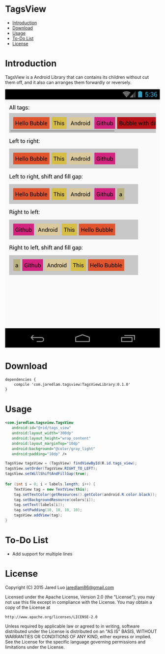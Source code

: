 # TagsView

- [Introduction](#introduction)
- [Download](#download)
- [Usage](#usage)
- [To-Do List](#to-do-list)
- [License](#license)

# Introduction

TagsView is a Android Library that can contains its children without cut them off, and it also can arranges them forwardly or reversely.

![alt tag](https://raw.githubusercontent.com/jaredlam/TagsView/master/TagsViewDemo/image/screenshot.png)

# Download
```groove
dependencies {
    compile 'com.jaredlam.tagsview:TagsViewLibrary:0.1.0'
}
```
# Usage

```xml
<com.jaredlam.tagsview.TagsView
   android:id="@+id/tags_view"
   android:layout_width="300dp"
   android:layout_height="wrap_content"
   android:layout_marginTop="10dp"
   android:background="@color/gray_light"
   android:padding="10dp" />
```

```java
TagsView tagsView = (TagsView) findViewById(R.id.tags_view);
tagsView.setOrder(TagsView.RIGHT_TO_LEFT);
tagsView.setWillShiftAndFillGap(true);

for (int i = 0; i < labels.length; i++) {
    TextView tag = new TextView(this);
    tag.setTextColor(getResources().getColor(android.R.color.black));
    tag.setBackgroundResource(colors[i]);
    tag.setText(labels[i]);
    tag.setPadding(10, 10, 10, 10);
    tagsView.addView(tag);
}
```

# To-Do List

- Add support for multiple lines

# License

Copyright (C) 2015 Jared Luo
jaredlam86@gmail.com

Licensed under the Apache License, Version 2.0 (the "License");
you may not use this file except in compliance with the License.
You may obtain a copy of the License at

    http://www.apache.org/licenses/LICENSE-2.0

Unless required by applicable law or agreed to in writing, software
distributed under the License is distributed on an "AS IS" BASIS,
WITHOUT WARRANTIES OR CONDITIONS OF ANY KIND, either express or implied.
See the License for the specific language governing permissions and
limitations under the License.

